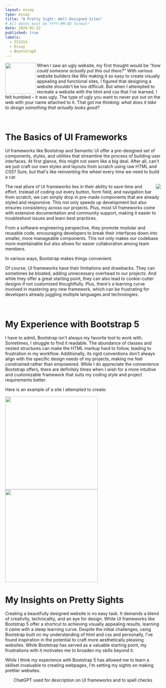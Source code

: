 ```yaml
---
layout: essay
type: essay
title: "A Pretty Sight: Well-Designed Sites"
# All dates must be YYYY-MM-DD format!
date: 2024-02-22
published: true
labels:
  - ICS314
  - Essay
  - Bootstrap5
---
```


<img align=left width=100px src="https://github.com/mvchaella/mvchaella.github.io/assets/131205465/ad127cde-d801-4ac2-8a1d-3ed3ac1c3c9d">

When I saw an ugly website, my first thought would be *“how could someone actually put this out there?"* With various website builders like Wix making it so easy to create visually appealing and functional sites, I figured that designing a website shouldn’t be too difficult.  But when I attempted to recreate a website with the html and css that I’ve learned, I felt humbled – it was ugly. The type of ugly you want to never put out on the web with your name attached to it. That got me thinking: *what does it take to design something that actually looks good?*

<br>


# The Basics of UI Frameworks

UI frameworks like Bootstrap and Semantic UI offer a pre-designed set of components, styles, and utilities that streamline the process of building user interfaces. At first glance, this might not seem like a big deal. After all, can't we just craft our own styles and layouts from scratch using raw HTML and CSS? Sure, but that's like reinventing the wheel every time we need to build a car.

<img align=right src="https://github.com/mvchaella/mvchaella.github.io/assets/131205465/486c91e3-e341-46f1-8b9e-ba6b0671257b">


The real allure of UI frameworks lies in their ability to save time and effort. Instead of coding out every button, form field, and navigation bar from scratch, we can simply drop in pre-made components that are already styled and responsive. This not only speeds up development but also ensures consistency across our projects. Plus, most UI frameworks come with extensive documentation and community support, making it easier to troubleshoot issues and learn best practices.

From a software engineering perspective, they promote modular and reusable code, encouraging developers to break their interfaces down into smaller, more manageable components. This not only makes our codebase more maintainable but also allows for easier collaboration among team members.

In various ways, Bootstrap makes things convenient.

Of course, UI frameworks have their limitations and drawbacks. They can sometimes be bloated, adding unnecessary overhead to our projects. And while they offer a great starting point, they can also lead to cookie-cutter designs if not customized thoughtfully. Plus, there's a learning curve involved in mastering any new framework, which can be frustrating for developers already juggling multiple languages and technologies.

<br>

# My Experience with Bootstrap 5

I have to admit, Bootstrap isn't always my favorite tool to work with. Sometimes, I struggle to find it readable. The abundance of classes and nested structures can make the HTML markup hard to follow, leading to frustration in my workflow. Additionally, its rigid conventions don't always align with the specific design needs of my projects, making me feel constrained rather than empowered. While I do appreciate the convenience Bootstrap offers, there are definitely times when I wish for a more intuitive and customizable framework that suits my coding style and project requirements better.

Here is an example of a site I attempted to create: 

<div class="row">
  <div class="col-1">
    <img width=300px src="https://github.com/mvchaella/mvchaella.github.io/assets/131205465/06e4cac7-1d87-417c-9a4a-42535b136679">
  </div>
  <div class="col-1">
    <img width=300px src="https://github.com/mvchaella/mvchaella.github.io/assets/131205465/c5920aa5-3393-4378-b42b-29bb30f3b230">
  </div>
</div>



# My Insights on Pretty Sights

Creating a beautifully designed website is no easy task. It demands a blend of creativity, technicality, and  an eye for design. While UI frameworks like Bootstrap 5 offer a shortcut to achieving visually appealing results, learning it came with a steep learning curve. Despite the initial challenges, using Bootstrap built on my understanding of html and css and personally, I've found inspiration in the potential to craft more aesthetically pleasing websites. While Bootstrap has served as a valuable starting point, my frustrations with it motivates me to broaden my skills beyond it.  

While I think my experience with Bootstrap 5 has allowed me to learn a skillset invaluable to creating webpages, I'm setting my sights on making prettier websites. 



<p align=center>ChatGPT used for description on UI frameworks and to spell checks</p>

